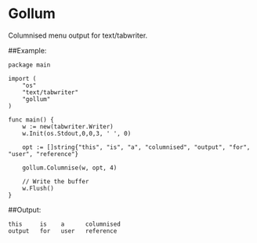 # Gollum
Columnised menu output for text/tabwriter.

##Example:

```
package main

import (
	"os"
	"text/tabwriter"
	"gollum"
)

func main() {
	w := new(tabwriter.Writer)
	w.Init(os.Stdout,0,0,3, ' ', 0)

	opt := []string{"this", "is", "a", "columnised", "output", "for", "user", "reference"}

	gollum.Columnise(w, opt, 4)

	// Write the buffer
	w.Flush()
}
```

##Output:

```
this     is    a      columnised   
output   for   user   reference    
```


